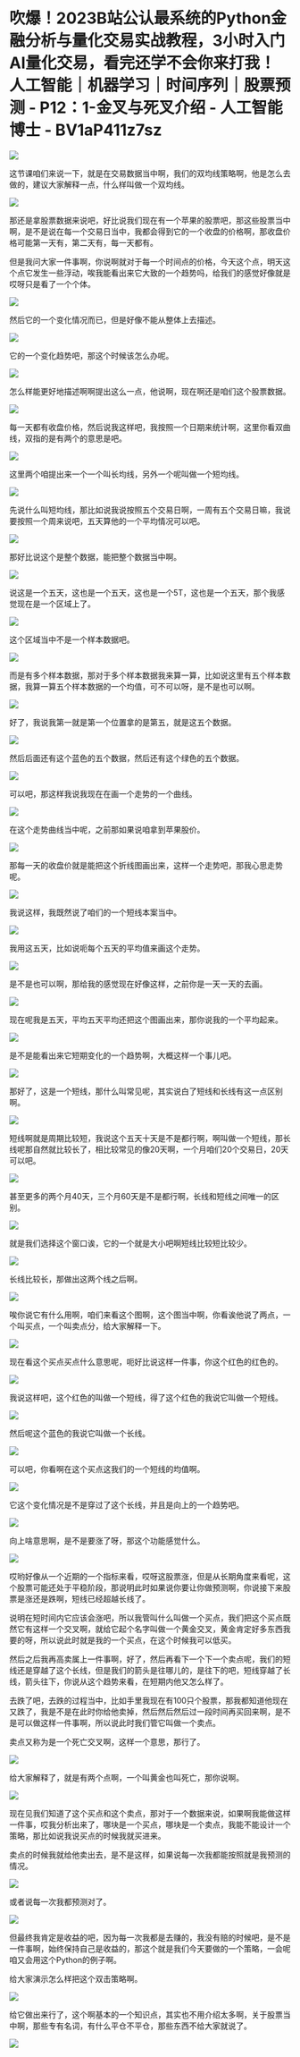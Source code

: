# 吹爆！2023B站公认最系统的Python金融分析与量化交易实战教程，3小时入门AI量化交易，看完还学不会你来打我！人工智能｜机器学习｜时间序列｜股票预测 - P12：1-金叉与死叉介绍 - 人工智能博士 - BV1aP411z7sz

![](img/d37a68689eb4fb5c129bc54f593fd821_0.png)

这节课咱们来说一下，就是在交易数据当中啊，我们的双均线策略啊，他是怎么去做的，建议大家解释一点，什么样叫做一个双均线。



![](img/d37a68689eb4fb5c129bc54f593fd821_2.png)

那还是拿股票数据来说吧，好比说我们现在有一个苹果的股票吧，那这些股票当中啊，是不是说在每一个交易日当中，我都会得到它的一个收盘的价格啊，那收盘价格可能第一天有，第二天有，每一天都有。

但是我问大家一件事啊，你说啊就对于每一个时间点的价格，今天这个点，明天这个点它发生一些浮动，唉我能看出来它大致的一个趋势吗，给我们的感觉好像就是哎呀只是看了一个个体。



![](img/d37a68689eb4fb5c129bc54f593fd821_4.png)

然后它的一个变化情况而已，但是好像不能从整体上去描述。

![](img/d37a68689eb4fb5c129bc54f593fd821_6.png)

它的一个变化趋势吧，那这个时候该怎么办呢。

![](img/d37a68689eb4fb5c129bc54f593fd821_8.png)

怎么样能更好地描述啊啊提出这么一点，他说啊，现在啊还是咱们这个股票数据。

![](img/d37a68689eb4fb5c129bc54f593fd821_10.png)

每一天都有收盘价格，然后说我这样吧，我按照一个日期来统计啊，这里你看双曲线，双指的是有两个的意思是吧。



![](img/d37a68689eb4fb5c129bc54f593fd821_12.png)

这里两个咱提出来一个一个叫长均线，另外一个呢叫做一个短均线。

![](img/d37a68689eb4fb5c129bc54f593fd821_14.png)

先说什么叫短均线，那比如说我说按照五个交易日啊，一周有五个交易日嘛，我说要按照一个周来说吧，五天算他的一个平均情况可以吧。



![](img/d37a68689eb4fb5c129bc54f593fd821_16.png)

那好比说这个是整个数据，能把整个数据当中啊。

![](img/d37a68689eb4fb5c129bc54f593fd821_18.png)

说这是一个五天，这也是一个五天，这也是一个5T，这也是一个五天，那个我感觉现在是一个区域上了。

![](img/d37a68689eb4fb5c129bc54f593fd821_20.png)

这个区域当中不是一个样本数据吧。

![](img/d37a68689eb4fb5c129bc54f593fd821_22.png)

而是有多个样本数据，那对于多个样本数据我来算一算，比如说这里有五个样本数据，我算一算五个样本数据的一个均值，可不可以呀，是不是也可以啊。



![](img/d37a68689eb4fb5c129bc54f593fd821_24.png)

好了，我说我第一就是第一个位置拿的是第五，就是这五个数据。

![](img/d37a68689eb4fb5c129bc54f593fd821_26.png)

然后后面还有这个蓝色的五个数据，然后还有这个绿色的五个数据。

![](img/d37a68689eb4fb5c129bc54f593fd821_28.png)

可以吧，那这样我说我现在在画一个走势的一个曲线。

![](img/d37a68689eb4fb5c129bc54f593fd821_30.png)

在这个走势曲线当中呢，之前那如果说咱拿到苹果股价。

![](img/d37a68689eb4fb5c129bc54f593fd821_32.png)

那每一天的收盘价就是能把这个折线图画出来，这样一个走势吧，那我心思走势呢。

![](img/d37a68689eb4fb5c129bc54f593fd821_34.png)

我说这样，我既然说了咱们的一个短线本案当中。

![](img/d37a68689eb4fb5c129bc54f593fd821_36.png)

我用这五天，比如说呃每个五天的平均值来画这个走势。

![](img/d37a68689eb4fb5c129bc54f593fd821_38.png)

是不是也可以啊，那给我的感觉现在好像这样，之前你是一天一天的去画。

![](img/d37a68689eb4fb5c129bc54f593fd821_40.png)

现在呢我是五天，平均五天平均还把这个图画出来，那你说我的一个平均起来。

![](img/d37a68689eb4fb5c129bc54f593fd821_42.png)

是不是能看出来它短期变化的一个趋势啊，大概这样一个事儿吧。

![](img/d37a68689eb4fb5c129bc54f593fd821_44.png)

那好了，这是一个短线，那什么叫常见呢，其实说白了短线和长线有这一点区别啊。

![](img/d37a68689eb4fb5c129bc54f593fd821_46.png)

短线啊就是周期比较短，我说这个五天十天是不是都行啊，啊叫做一个短线，那长线呢那自然就比较长了，相比较常见的像20天啊，一个月咱们20个交易日，20天可以吧。



![](img/d37a68689eb4fb5c129bc54f593fd821_48.png)

甚至更多的两个月40天，三个月60天是不是都行啊，长线和短线之间唯一的区别。

![](img/d37a68689eb4fb5c129bc54f593fd821_50.png)

就是我们选择这个窗口诶，它的一个就是大小吧啊短线比较短比较少。

![](img/d37a68689eb4fb5c129bc54f593fd821_52.png)

长线比较长，那做出这两个线之后啊。

![](img/d37a68689eb4fb5c129bc54f593fd821_54.png)

唉你说它有什么用啊，咱们来看这个图啊，这个图当中啊，你看诶他说了两点，一个叫买点，一个叫卖点分，给大家解释一下。



![](img/d37a68689eb4fb5c129bc54f593fd821_56.png)

现在看这个买点买点什么意思呢，呃好比说这样一件事，你这个红色的红色的。

![](img/d37a68689eb4fb5c129bc54f593fd821_58.png)

我说这样吧，这个红色的叫做一个短线，得了这个红色的我说它叫做一个短线。

![](img/d37a68689eb4fb5c129bc54f593fd821_60.png)

然后呢这个蓝色的我说它叫做一个长线。

![](img/d37a68689eb4fb5c129bc54f593fd821_62.png)

可以吧，你看啊在这个买点这我们的一个短线的均值啊。

![](img/d37a68689eb4fb5c129bc54f593fd821_64.png)

它这个变化情况是不是穿过了这个长线，并且是向上的一个趋势吧。

![](img/d37a68689eb4fb5c129bc54f593fd821_66.png)

向上啥意思啊，是不是要涨了呀，那这个功能感觉什么。

![](img/d37a68689eb4fb5c129bc54f593fd821_68.png)

哎哟好像从一个近期的一个指标来看，哎呀这股票涨，但是从长期角度来看呢，这个股票可能还处于平稳阶段，那说明此时如果说你要让你做预测啊，你说接下来股票是涨还是跌啊，短线已经超越长线了。

说明在短时间内它应该会涨吧，所以我管叫什么叫做一个买点，我们把这个买点既然它有这样一个交叉啊，就给它起个名字叫做一个黄金交叉，黄金肯定好多东西我要的呀，所以说此时就是我的一个买点，在这个时候我可以低买。

然后之后我再高卖属上一件事啊，好了，然后再看下一个下一个卖点呢，我们的短线还是穿越了这个长线，但是我们的箭头是往哪儿的，是往下的吧，短线穿越了长线，箭头往下，你说从这个趋势来看，在短期内他又怎么样了。

去跌了吧，去跌的过程当中，比如手里我现在有100只个股票，那我都知道他现在又跌了，我是不是在此时你给他卖掉，然后然后然后过一段时间再买回来啊，是不是可以做这样一件事啊，所以说此时我们管它叫做一个卖点。

卖点又称为是一个死亡交叉啊，这样一个意思，那行了。

![](img/d37a68689eb4fb5c129bc54f593fd821_70.png)

给大家解释了，就是有两个点啊，一个叫黄金也叫死亡，那你说啊。

![](img/d37a68689eb4fb5c129bc54f593fd821_72.png)

现在见我们知道了这个买点和这个卖点，那对于一个数据来说，如果啊我能做这样一件事，哎我分析出来了，哪块是一个买点，哪块是一个卖点，我能不能设计一个策略，那比如说我说买点的时候我就买进来。

卖点的时候我就给他卖出去，是不是这样，如果说每一次我都能按照就是我预测的情况。

![](img/d37a68689eb4fb5c129bc54f593fd821_74.png)

或者说每一次我都预测对了。

![](img/d37a68689eb4fb5c129bc54f593fd821_76.png)

但最终我肯定是收益的吧，因为每一次我都是去赚的，我没有赔的时候吧，是不是一件事啊，始终保持自己是收益的，那这个就是我们今天要做的一个策略，一会呢咱又会用这个Python的例子啊。

给大家演示怎么样把这个双击策略啊。

![](img/d37a68689eb4fb5c129bc54f593fd821_78.png)

给它做出来行了，这个啊基本的一个知识点，其实也不用介绍太多啊，关于股票当中啊，那些专有名词，有什么平仓不平仓，那些东西不给大家就说了。



![](img/d37a68689eb4fb5c129bc54f593fd821_80.png)